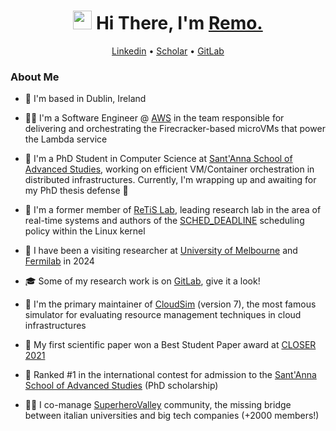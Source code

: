 <h1 align="center"><img src="https://raw.githubusercontent.com/sidbelbase/sidbelbase/master/wave.gif" width="30px"><strong> Hi There, I'm <a href="https://www.linkedin.com/in/remoandreoli/">Remo.</a></strong>
</h1>
<p align="center">
  <a href="https://www.linkedin.com/in/remoandreoli/">Linkedin</a> •
  <a href="https://scholar.google.com/citations?user=tnuSm7sAAAAJ">Scholar</a> •
  <a href="https://gitlab.retis.santannapisa.it/r.andreoli">GitLab</a>
</p>

<h3> About Me </h3>

* 📌 I'm based in Dublin, Ireland
* 🧑‍💼 I'm a Software Engineer @ <a href="https://aws.amazon.com/">AWS</a> in the team responsible for delivering and orchestrating the Firecracker-based microVMs that power the Lambda service

* :school: I'm a PhD Student in Computer Science at <a href="https://www.santannapisa.it/en">Sant'Anna School of Advanced Studies</a>, working on efficient VM/Container orchestration in distributed infrastructures. Currently, I'm wrapping up and awaiting for my PhD thesis defense 🤞
* :school: I'm a former member of <a href="https://retis.santannapisa.it/">ReTiS Lab</a>, leading research lab in the area of real-time systems and authors of the <a href="https://man7.org/linux/man-pages/man7/sched.7.html">SCHED_DEADLINE</a> scheduling policy within the Linux kernel
* :school: I have been a visiting researcher at <a href=https://en.wikipedia.org/wiki/University_of_Melbourne>University of Melbourne</a> and <a href="https://en.wikipedia.org/wiki/Fermilab">Fermilab</a> in 2024
* :mortar_board: Some of my research work is on <a href="https://gitlab.retis.santannapisa.it/r.andreoli">GitLab</a>, give it a look!
* 🔭 I'm the primary maintainer of <a href="https://github.com/Cloudslab/cloudsim">CloudSim</a> (version 7), the most famous simulator for evaluating resource management techniques in cloud infrastructures
* 🥇 My first scientific paper won a Best Student Paper award at <a href="https://closer.scitevents.org/?y=2021">CLOSER 2021</a>
* 🥇 Ranked \#1 in the international contest for admission to the <a href="https://en.wikipedia.org/wiki/Sant%27Anna_School_of_Advanced_Studies">Sant'Anna School of Advanced Studies</a> (PhD scholarship)
* 🦸‍♂️ I co-manage <a href="https://superherovalley.fun/">SuperheroValley</a> community, the missing bridge between italian universities and big tech companies (+2000 members!)

<!--
**deRemo/deRemo** is a ✨ _special_ ✨ repository because its `README.md` (this file) appears on your GitHub profile.

Here are some ideas to get you started:

- 🔭 I’m currently working on ...
- 🌱 I’m currently learning ...
- 👯 I’m looking to collaborate on ...
- 🤔 I’m looking for help with ...
- 💬 Ask me about ...
- 📫 How to reach me: ...
- 😄 Pronouns: ...
- ⚡ Fun fact: ...
-->

